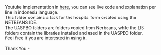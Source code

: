 Youtube implementation in [here](https://youtu.be/_TExS76s6ic), you can see live code and explanation per line in indonesia language.<br>
This folder contains a task for the hospital form created using the NETBEANS IDE.<br>
The UASPBO folders are folders copied from Nerbeans, while the LIB folders contain the libraries installed and used in the UASPBO folder.<br>
Feel Free if you are interested in using it.<br><br>
Thank You -
